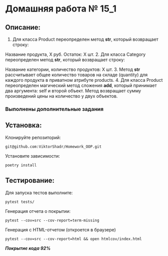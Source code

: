 # Домашняя работа № 15_1 

## Описание:

1. Для класса Product переопределен метод __str__, который возвращает строку: 

Название продукта, X руб. Остаток: X шт.
2. Для класса Category переопределен метод __str__, который возвращает строку:

Название категории, количество продуктов: X шт.
3. Метод __str__ рассчитывает общее количество товаров на складе (quantity) для каждого продукта в приватном атрибуте 
products.
4. Для класса Product переопределен магический метод сложения __add__, который принимает два аргумента: 
self и второй объект. Метод возвращает сумму произведений цены на количество у двух объектов.

### Выполнены дополнительные задания


## Установка:

Клонируйте репозиторий:
```
git@github.com:ViktorShadr/Homework_OOP.git
```
Установите зависимости:
```
poetry install
```

##  Тестирование:

Для запуска тестов выполните:
```
pytest tests/
```
Генерация отчета о покрытии:
```
pytest --cov=src --cov-report=term-missing
```
Генерация с HTML-отчетом (откроется в браузере)
```
pytest --cov=src --cov-report=html && open htmlcov/index.html
```
**___Покрытие кода  92%___**